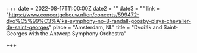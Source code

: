 +++
date = 2022-08-17T11:00:00Z
date2 = ""
date3 = ""
link = "https://www.concertgebouw.nl/en/concerts/599472-dvo%C5%99%C3%A1ks-symphony-no-8-randall-goosby-plays-chevalier-de-saint-georges"
place = "Amsterdam, NL"
title = "Dvořák and Saint-Georges with the Antwerp Symphony Orchestra"

+++
